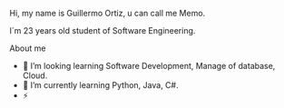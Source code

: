 Hi, my name is Guillermo Ortiz, u can call me Memo.

I´m 23 years old student of Software Engineering.

About me

- 👀 I’m looking learning Software Development, Manage of database, Cloud.
- 🌱 I’m currently learning Python, Java, C#.
- ⚡ 

<!---
MemoOrtiz/MemoOrtiz is a ✨ special ✨ repository because its `README.md` (this file) appears on your GitHub profile.
You can click the Preview link to take a look at your changes.
--->
